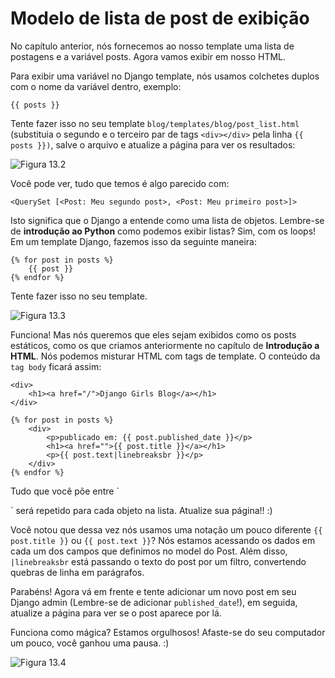 # Modelo de lista de post de exibição

No capítulo anterior, nós fornecemos ao nosso template uma lista de postagens e a variável posts. Agora vamos exibir em nosso HTML.

Para exibir uma variável no Django template, nós usamos colchetes duplos com o nome da variável dentro, exemplo:

```text
{{ posts }}
```

Tente fazer isso no seu template `blog/templates/blog/post_list.html` \(substituia o segundo e o terceiro par de tags `<div></div>` pela linha `{{ posts }})`, salve o arquivo e atualize a página para ver os resultados:

![Figura 13.2](https://tutorial.djangogirls.org/pt/django_templates/images/step2.png)

Você pode ver, tudo que temos é algo parecido com:

```text
<QuerySet [<Post: Meu segundo post>, <Post: Meu primeiro post>]>
```

Isto significa que o Django a entende como uma lista de objetos. Lembre-se de **introdução ao Python** como podemos exibir listas? Sim, com os loops! Em um template Django, fazemos isso da seguinte maneira:

```text
{% for post in posts %}    
    {{ post }}
{% endfor %}
```

Tente fazer isso no seu template.

![Figura 13.3](https://tutorial.djangogirls.org/pt/django_templates/images/step3.png)

Funciona! Mas nós queremos que eles sejam exibidos como os posts estáticos, como os que criamos anteriormente no capítulo de **Introdução a HTML**. Nós podemos misturar HTML com tags de template. O conteúdo da `tag body` ficará assim:

```text
<div>
    <h1><a href="/">Django Girls Blog</a></h1>
</div>

{% for post in posts %}
    <div>
        <p>publicado em: {{ post.published_date }}</p>
        <h1><a href="">{{ post.title }}</a></h1>
        <p>{{ post.text|linebreaksbr }}</p>
    </div>
{% endfor %}
```

Tudo que você põe entre \`

\` será repetido para cada objeto na lista. Atualize sua página!! :\)

Você notou que dessa vez nós usamos uma notação um pouco diferente `{{ post.title }}` ou `{{ post.text }}`? Nós estamos acessando os dados em cada um dos campos que definimos no model do Post. Além disso, `|linebreaksbr` está passando o texto do post por um filtro, convertendo quebras de linha em parágrafos.

Parabéns! Agora vá em frente e tente adicionar um novo post em seu Django admin \(Lembre-se de adicionar `published_date`!\), em seguida, atualize a página para ver se o post aparece por lá.

Funciona como mágica? Estamos orgulhosos! Afaste-se do seu computador um pouco, você ganhou uma pausa. :\)

![Figura 13.4](https://tutorial.djangogirls.org/pt/django_templates/images/donut.png)

  


  


